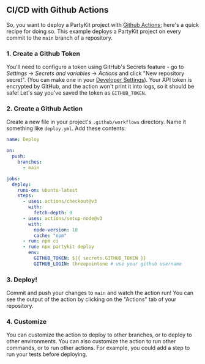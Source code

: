 ## CI/CD with Github Actions

So, you want to deploy a PartyKit project with [Github Actions](https://github.com/features/actions); here's a quick recipe for doing so. This example deploys a PartyKit project on every commit to the `main` branch of a repository.

### 1. Create a Github Token

You'll need to configure a token using GitHub's Secrets feature - go to _Settings_ -> _Secrets and variables_ -> _Actions_ and click "New repository secret". (You can make one in your [Developer Settings](https://github.com/settings/tokens/new)). Your API token is encrypted by GitHub, and the action won't print it into logs, so it should be safe! Let's say you've saved the token as `GITHUB_TOKEN`.

### 2. Create a Github Action

Create a new file in your project's `.github/workflows` directory. Name it something like `deploy.yml`. Add these contents:

```yaml
name: Deploy

on:
  push:
    branches:
      - main

jobs:
  deploy:
    runs-on: ubuntu-latest
    steps:
      - uses: actions/checkout@v3
        with:
          fetch-depth: 0
      - uses: actions/setup-node@v3
        with:
          node-version: 18
          cache: "npm"
      - run: npm ci
      - run: npx partykit deploy
        env:
          GITHUB_TOKEN: ${{ secrets.GITHUB_TOKEN }}
          GITHUB_LOGIN: threepointone # use your github username
```

### 3. Deploy!

Commit and push your changes to `main` and watch the action run! You can see the output of the action by clicking on the "Actions" tab of your repository.

### 4. Customize

You can customize the action to deploy to other branches, or to deploy to other environments. You can also customize the action to run other commands, or to run other actions. For example, you could add a step to run your tests before deploying.
